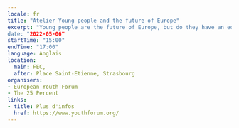 ```yaml
---
locale: fr
title: "Atelier Young people and the future of Europe"
excerpt: "Young people are the future of Europe, but do they have an equal say in shaping it? What can be done to support meaningful youth participation? Join this workshop to reflect on the experience of the Conference on the Future of Europe, its limits and opportunities, and the role of young people in it.
date: "2022-05-06"
startTime: "15:00"
endTime: "17:00"
language: Anglais
location:
  main: FEC,
  after: Place Saint-Etienne, Strasbourg
organisers:
- European Youth Forum
- The 25 Percent
links:
- title: Plus d'infos
  href: https://www.youthforum.org/
---
```

